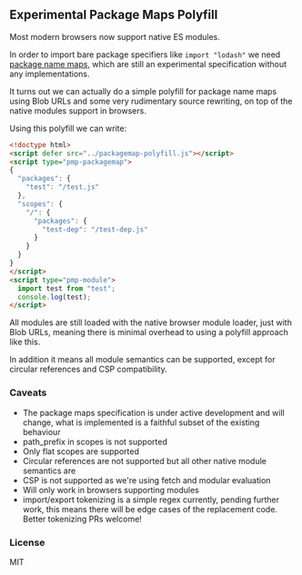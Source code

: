 ## Experimental Package Maps Polyfill

Most modern browsers now support native ES modules.

In order to import bare package specifiers like `import "lodash"` we need [package name maps](https://github.com/domenic/package-name-maps), which are still an experimental specification without
any implementations.

It turns out we can actually do a simple polyfill for package name maps using Blob URLs and some very
rudimentary source rewriting, on top of the native modules support in browsers.

Using this polyfill we can write:

```html
<!doctype html>
<script defer src="../packagemap-polyfill.js"></script>
<script type="pmp-packagemap">
{
  "packages": {
    "test": "/test.js"
  },
  "scopes": {
    "/": {
      "packages": {
        "test-dep": "/test-dep.js"
      }
    }
  }
}
</script>
<script type="pmp-module">
  import test from "test";
  console.log(test);
</script>
```

All modules are still loaded with the native browser module loader, just with Blob URLs, meaning
there is minimal overhead to using a polyfill approach like this.

In addition it means all module semantics can be supported, except for circular references and CSP compatibility.

### Caveats

* The package maps specification is under active development and will change,
  what is implemented is a faithful subset of the existing behaviour
* path_prefix in scopes is not supported
* Only flat scopes are supported
* Circular references are not supported but all other native module semantics are
* CSP is not supported as we're using fetch and modular evaluation
* Will only work in browsers supporting modules
* import/export tokenizing is a simple regex currently, pending further work,
  this means there will be edge cases of the replacement code. Better tokenizing PRs welcome!

### License

MIT